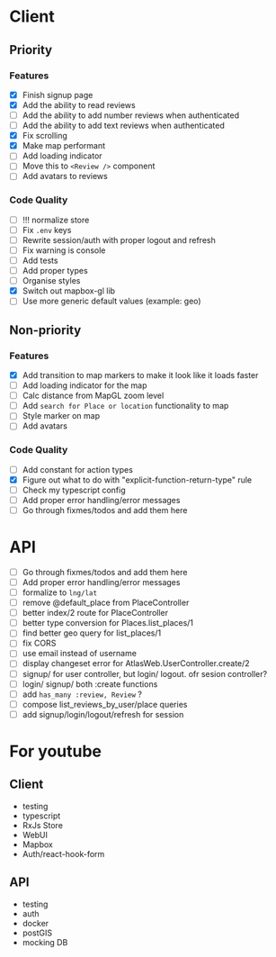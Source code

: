 # Client

## Priority

### Features

- [x] Finish signup page
- [x] Add the ability to read reviews
- [ ] Add the ability to add number reviews when authenticated
- [ ] Add the ability to add text reviews when authenticated
- [x] Fix scrolling
- [x] Make map performant
- [ ] Add loading indicator
- [ ] Move this to `<Review />` component
- [ ] Add avatars to reviews

### Code Quality

- [ ] !!! normalize store
- [ ] Fix `.env` keys
- [ ] Rewrite session/auth with proper logout and refresh
- [ ] Fix warning is console
- [ ] Add tests
- [ ] Add proper types
- [ ] Organise styles
- [x] Switch out mapbox-gl lib
- [ ] Use more generic default values (example: geo)

## Non-priority

### Features

- [x] Add transition to map markers to make it look like it loads faster
- [ ] Add loading indicator for the map
- [ ] Calc distance from MapGL zoom level
- [ ] Add `search for Place or location` functionality to map
- [ ] Style marker on map
- [ ] Add avatars

### Code Quality

- [ ] Add constant for action types
- [x] Figure out what to do with "explicit-function-return-type" rule
- [ ] Check my typescript config
- [ ] Add proper error handling/error messages
- [ ] Go through fixmes/todos and add them here

# API

- [ ] Go through fixmes/todos and add them here
- [ ] Add proper error handling/error messages
- [ ] formalize to `lng/lat`
- [ ] remove @default_place from PlaceController
- [ ] better index/2 route for PlaceController
- [ ] better type conversion for Places.list_places/1
- [ ] find better geo query for list_places/1
- [ ] fix CORS
- [ ] use email instead of username
- [ ] display changeset error for AtlasWeb.UserController.create/2
- [ ] signup/ for user controller, but login/ logout. ofr sesion controller?
- [ ] login/ signup/ both :create functions
- [ ] add `has_many :review, Review` ?
- [ ] compose list_reviews_by_user/place queries
- [ ] add signup/login/logout/refresh for session

# For youtube

## Client

- testing
- typescript
- RxJs Store
- WebUI
- Mapbox
- Auth/react-hook-form

## API

- testing
- auth
- docker
- postGIS
- mocking DB
